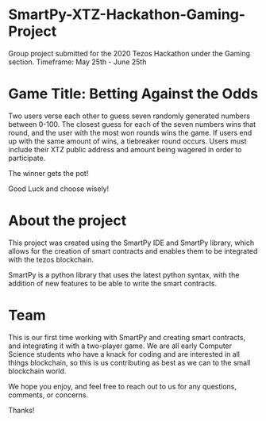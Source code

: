 # SmartPy-XTZ-Hackathon-Gaming-Project

Group project submitted for the 2020 Tezos Hackathon under the Gaming section.
Timeframe: May 25th - June 25th


# Game Title: Betting Against the Odds

Two users verse each other to guess seven randomly generated numbers between 0-100. The closest guess for each of the seven numbers
wins that round, and the user with the most won rounds wins the game. If users end up with the same amount of wins, a tiebreaker round occurs. Users must include their XTZ public address and amount being wagered in order to participate. 

The winner gets the pot!

Good Luck and choose wisely!


# About the project

This project was created using the SmartPy IDE and SmartPy library, which allows for the creation of smart contracts and enables 
them to be integrated with the tezos blockchain. 

SmartPy is a python library that uses the latest python syntax, with the addition of new features to be able to write the smart contracts.


# Team

This is our first time working with SmartPy and creating smart contracts, and integrating it with a two-player game. 
We are all early Computer Science students who have a knack for coding and are interested in all things blockchain, so this 
is us contributing as best as we can to the small blockchain world. 

We hope you enjoy, and feel free to reach out to us for any questions, comments, or concerns.

Thanks!
